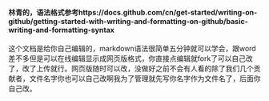 #### 林青的，语法格式参考https://docs.github.com/cn/get-started/writing-on-github/getting-started-with-writing-and-formatting-on-github/basic-writing-and-formatting-syntax
这个文档是给你自己编辑的，markdown语法很简单五分钟就可以学会，跟word差不多但是可以在线编辑显示成网页版格式，你直接点编辑就fork了可以自己改了，改了上传就行。网页版随时可以改，没做好之前不会有人看的除了我们几个贡献者，文件名字你也可以自己改啊我为了管理就先写你名字作为文件名了，后面你自己改。
